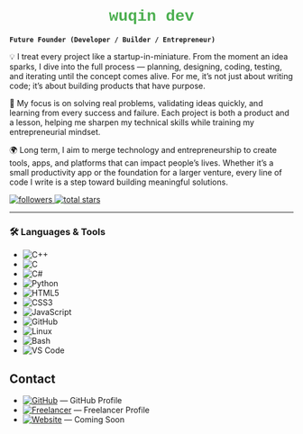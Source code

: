 <h1 align="center">
  <span style="color:#4CAF50; font-family: 'Courier New', monospace;">
    wuqin dev
  </span>
</h1>

**`Future Founder (Developer / Builder / Entrepreneur)`**

💡 I treat every project like a startup-in-miniature. From the moment an idea sparks, I dive into the full process — planning, designing, coding, testing, and iterating until the concept comes alive. For me, it’s not just about writing code; it’s about building products that have purpose.

🚀 My focus is on solving real problems, validating ideas quickly, and learning from every success and failure. Each project is both a product and a lesson, helping me sharpen my technical skills while training my entrepreneurial mindset.

🌍 Long term, I aim to merge technology and entrepreneurship to create tools, apps, and platforms that can impact people’s lives. Whether it’s a small productivity app or the foundation for a larger venture, every line of code I write is a step toward building meaningful solutions.

   <p align="left">
        <!-- GitHub Followers -->
        <a href="https://github.com/wuqin04?tab=followers">
            <img alt="followers" title="Follow me on GitHub" src="https://custom-icon-badges.demolab.com/github/followers/wuqin04?color=236ad3&labelColor=1155ba&style=for-the-badge&logo=person-add&label=Follow&logoColor=white"/>
        </a>
        <!-- GitHub Stars -->
        <a href="https://github.com/wuqin04?tab=repositories&sort=stargazers">
            <img alt="total stars" title="Total stars on GitHub" src="https://custom-icon-badges.demolab.com/github/stars/wuqin04?color=55960c&style=for-the-badge&labelColor=488207&logo=star"/>
        </a>
    </p>


---

### 🛠️ Languages & Tools

* ![C++](https://img.shields.io/badge/C++-00599C?style=for-the-badge&logo=c%2B%2B&logoColor=white)
* ![C](https://img.shields.io/badge/C-00599C?style=for-the-badge&logo=c&logoColor=white)
* ![C#](https://img.shields.io/badge/C%23-239120?style=for-the-badge&logo=c-sharp&logoColor=white)
* ![Python](https://img.shields.io/badge/Python-3776AB?style=for-the-badge&logo=python&logoColor=white)
* ![HTML5](https://img.shields.io/badge/HTML5-E34F26?style=for-the-badge&logo=html5&logoColor=white)
* ![CSS3](https://img.shields.io/badge/CSS3-1572B6?style=for-the-badge&logo=css3&logoColor=white)
* ![JavaScript](https://img.shields.io/badge/JavaScript-F7DF1E?style=for-the-badge&logo=javascript&logoColor=black)
* ![GitHub](https://img.shields.io/badge/GitHub-181717?style=for-the-badge&logo=github&logoColor=white)
* ![Linux](https://img.shields.io/badge/Linux-FCC624?style=for-the-badge&logo=linux&logoColor=black)
* ![Bash](https://img.shields.io/badge/Bash-4EAA25?style=for-the-badge&logo=gnu-bash&logoColor=white)
* ![VS Code](https://img.shields.io/badge/VS%20Code-007ACC?style=for-the-badge&logo=visual-studio-code&logoColor=white)


## Contact
* [![GitHub](https://img.shields.io/badge/-GitHub-181717?style=for-the-badge&logo=github&logoColor=white)](https://github.com/wuqin04) — GitHub Profile
* [![Freelancer](https://img.shields.io/badge/-Freelancer-29B2FE?style=for-the-badge&logo=freelancer&logoColor=white)](https://www.freelancer.com/u/wuqinn) — Freelancer Profile
* [![Website](https://img.shields.io/badge/-Website-grey?style=for-the-badge&logo=google-chrome&logoColor=white)](#) — Coming Soon



